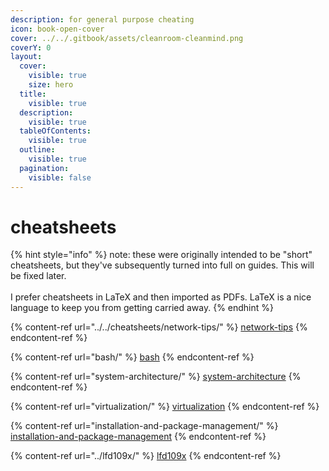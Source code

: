 ```yaml
---
description: for general purpose cheating
icon: book-open-cover
cover: ../../.gitbook/assets/cleanroom-cleanmind.png
coverY: 0
layout:
  cover:
    visible: true
    size: hero
  title:
    visible: true
  description:
    visible: true
  tableOfContents:
    visible: true
  outline:
    visible: true
  pagination:
    visible: false
---
```


# cheatsheets

{% hint style="info" %}
note: these were originally intended to be "short" cheatsheets,  but they've subsequently turned into full on guides. This will be fixed later.\
\
I prefer cheatsheets in LaTeX and then imported as PDFs. LaTeX is a nice language to keep you from getting carried away.
{% endhint %}



{% content-ref url="../../cheatsheets/network-tips/" %}
[network-tips](../../cheatsheets/network-tips/)
{% endcontent-ref %}

{% content-ref url="bash/" %}
[bash](bash/)
{% endcontent-ref %}

{% content-ref url="system-architecture/" %}
[system-architecture](system-architecture/)
{% endcontent-ref %}

{% content-ref url="virtualization/" %}
[virtualization](virtualization/)
{% endcontent-ref %}

{% content-ref url="installation-and-package-management/" %}
[installation-and-package-management](installation-and-package-management/)
{% endcontent-ref %}

{% content-ref url="../lfd109x/" %}
[lfd109x](../lfd109x/)
{% endcontent-ref %}

